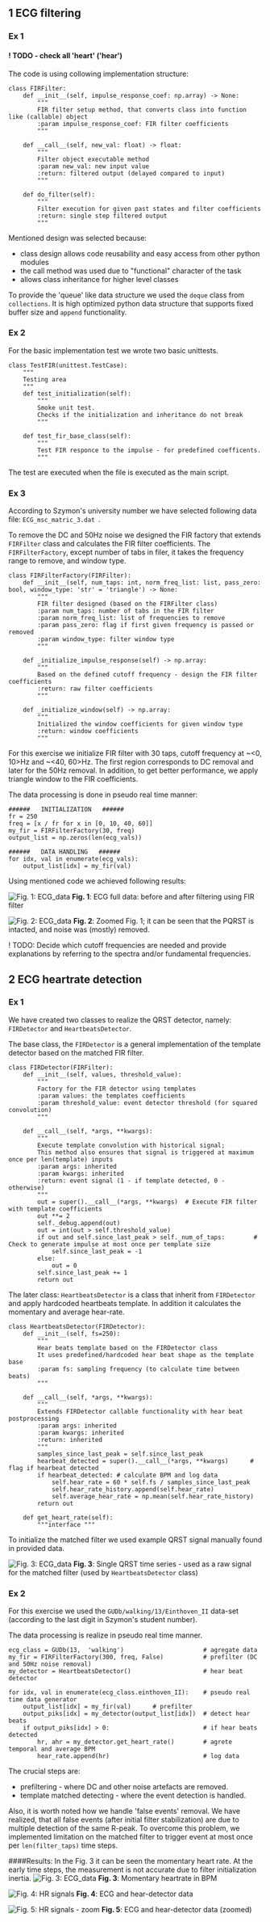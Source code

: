
## 1 ECG filtering
### Ex 1

#### ! TODO - check all 'heart' ('hear')

The code is using collowing implementation structure:

    class FIRFilter:
        def __init__(self, impulse_response_coef: np.array) -> None:
            """
            FIR filter setup method, that converts class into function like (callable) object
            :param impulse_response_coef: FIR filter coefficients
            """
    
        def __call__(self, new_val: float) -> float:
            """
            Filter object executable method
            :param new_val: new input value
            :return: filtered output (delayed compared to input)
            """
    
        def do_filter(self):
            """
            Filter execution for given past states and filter coefficients
            :return: single step filtered output
            """
Mentioned design was selected because:
 - class design allows code reusability and easy access from other python modules
 - the call method was used due to "functional" character of the task
 - allows class inheritance for higher level classes
 
 To provide the 'queue' like data structure we used the ```deque``` class from ```collections```. It is high optimized python data structure that supports fixed buffer size and ``` append ``` functionality.
 
 
### Ex 2
 
 For the basic implementation test we wrote two basic unittests. 
 
 
    class TestFIR(unittest.TestCase):
        """
        Testing area
        """
        def test_initialization(self):
            """
            Smoke unit test.
            Checks if the initialization and inheritance do not break
            """
    
        def test_fir_base_class(self):
            """ 
            Test FIR responce to the impulse - for predefined coefficents.
            """
    
 The test are executed when the file is executed as the main script.
 
### Ex 3
  
  According to Szymon's university number we have selected following data file: ```ECG_msc_matric_3.dat ```.
  
  To remove the DC and 50Hz noise we designed the FIR factory that extends ```FIRFilter``` class and calculates the FIR filter coefficients.
  The ```FIRFilterFactory```, except number of tabs in filer, it takes the frequency range to remove, and window type. 
  
    class FIRFilterFactory(FIRFilter):
        def __init__(self, num_taps: int, norm_freq_list: list, pass_zero: bool, window_type: 'str' = 'triangle') -> None:
            """
            FIR filter designed (based on the FIRFilter class)
            :param num_taps: number of tabs in the FIR filter
            :param norm_freq_list: list of frequencies to remove
            :param pass_zero: flag if first given frequency is passed or removed
            :param window_type: filter window type
            """
    
        def _initialize_impulse_response(self) -> np.array:
            """
            Based on the defined cutoff frequency - design the FIR filter coefficients
            :return: raw filter coefficients
            """
    
        def _initialize_window(self) -> np.array:
            """
            Initialized the window coefficients for given window type
            :return: window coefficients
            """

For this exercise we initialize FIR filter with 30 taps, cutoff frequency at ~<0, 10>Hz and ~<40, 60>Hz.
The first region corresponds to DC removal and later for the 50Hz removal. In addition, to get better performance, we apply triangle window to the FIR coefficients.

The data processing is done in pseudo real time manner:

    ######   INITIALIZATION   ###### 
    fr = 250
    freq = [x / fr for x in [0, 10, 40, 60]]
    my_fir = FIRFilterFactory(30, freq)
    output_list = np.zeros(len(ecg_vals))
    
    ######   DATA HANDLING   ###### 
    for idx, val in enumerate(ecg_vals):
        output_list[idx] = my_fir(val)

Using mentioned code we achieved following results:

![Fig. 1: ECG_data](ECG_data.svg)
__Fig. 1__: ECG full data: before and after filtering using FIR filter

![Fig. 2: ECG_data](ECG_data_2.svg)
__Fig. 2__: Zoomed Fig. 1; it can be seen that the PQRST is intacted, and noise was (mostly) removed.

! TODO: Decide which cutoff frequencies are needed and provide explanations by referring to the spectra and/or fundamental frequencies.

## 2 ECG heartrate detection

### Ex 1

We have created two classes to realize the QRST detector, namely: ```FIRDetector``` and ```HeartbeatsDetector```.

The base class, the ```FIRDetector``` is a general implementation of the template detector based on the matched FIR filter. 

    class FIRDetector(FIRFilter):
        def __init__(self, values, threshold_value):
            """
            Factory for the FIR detector using templates
            :param values: the templates coefficients
            :param threshold_value: event detector threshold (for squared convolution)
            """
    
        def __call__(self, *args, **kwargs):
            """
            Execute template convolution with historical signal;
            This method also ensures that signal is triggered at maximum once per len(template) inputs
            :param args: inherited
            :param kwargs: inherited
            :return: event signal (1 - if template detected, 0 - otherwise)
            """
            out = super().__call__(*args, **kwargs)  # Execute FIR filter with template coefficients 
            out **= 2
            self._debug.append(out)
            out = int(out > self.threshold_value)
            if out and self.since_last_peak > self._num_of_taps:        # Check to generate impulse at most once per template size
                self.since_last_peak = -1
            else:
                out = 0
            self.since_last_peak += 1
            return out
            
The later class: ```HeartbeatsDetector``` is a class that inherit from ```FIRDetector``` and apply hardcoded heartbeats template. In addition it calculates the momentary and average hear-rate.

    class HeartbeatsDetector(FIRDetector):
        def __init__(self, fs=250):
            """
            Hear beats template based on the FIRDetector class
            It uses predefined/hardcoded hear beat shape as the template base
            :param fs: sampling frequency (to calculate time between beats)
            """
            
        def __call__(self, *args, **kwargs):
            """
            Extends FIRDetector callable functionality with hear beat postprocessing
            :param args: inherited
            :param kwargs: inherited
            :return: inherited
            """
            samples_since_last_peak = self.since_last_peak
            hearbeat_detected = super().__call__(*args, **kwargs)      # flag if hearbeat detected
            if hearbeat_detected: # calculate BPM and log data
                self.hear_rate = 60 * self.fs / samples_since_last_peak
                self.hear_rate_history.append(self.hear_rate)
                self.average_hear_rate = np.mean(self.hear_rate_history)
            return out
    
        def get_heart_rate(self):
            """interface """

To initialize the matched filter we used example QRST signal manually found in provided data.

![Fig. 3: ECG_data](single_beat.svg)
__Fig. 3__: Single QRST time series - used as a raw signal for the matched filter (used by ```HeartbeatsDetector``` class)


### Ex 2

For this exercise we used the ```GUDb/walking/13/Einthoven_II``` data-set (according to the last digit in Szymon's student number). 

The data processing is realize in pseudo real time manner. 

    ecg_class = GUDb(13,  'walking')                      # agregate data
    my_fir = FIRFilterFactory(300, freq, False)           # prefilter (DC and 50Hz noise removal) 
    my_detector = HeartbeatsDetector()                    # hear beat detector

    for idx, val in enumerate(ecg_class.einthoven_II):    # pseudo real time data generator
        output_list[idx] = my_fir(val)      # prefilter
        output_piks[idx] = my_detector(output_list[idx])  # detect hear beats
        if output_piks[idx] > 0:                          # if hear beats detected
            hr, ahr = my_detector.get_heart_rate()        # agrete temporal and average BPM
            hear_rate.append(hr)                          # log data


The crucial steps are: 
- prefiltering - where DC and other noise artefacts are removed.
- template matched detecting - where the event detection is handled.

Also, it is worth noted how we handle 'false events' removal. We have realized, that all false events (after initial filter stabilization) are due to multiple detection of the same R-peak. To overcome this problem, we implemented limitation on the matched filter to trigger event at most once per ```len(filter_taps)``` time steps.

####Results:
In the Fig. 3 it can be seen the momentary heart rate. At the early time steps, the measurement is not accurate due to filter initialization inertia.
![Fig. 3: ECG_data](momentary_heartrate.svg)
__Fig. 3__: Momentary heartrate in BPM

![Fig. 4: HR signals](hr_detector_signals.svg)
__Fig. 4__: ECG and hear-detector data

![Fig. 5: HR signals - zoom](hr_detector_signals_zoom.svg)
__Fig. 5__: ECG and hear-detector data (zoomed)